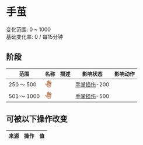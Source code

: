 # 手茧  
变化范围: 0 ~ 1000  
基础变化率: 0 / 每15分钟  
## 阶段  
范围  |  名称  |  描述  |  影响状态  |  影响动作  
----  |  ----  |  ----  |  ----  |  ----  
250 ～ 500  |  <img decoding="async" src="Sprite/Hand.png" style="width:20px;">  |    |  [手掌损伤](HandDamage.md)-200  |    
501 ～ 1000  |  <img decoding="async" src="Sprite/Hand.png" style="width:20px;">  |    |  [手掌损伤](HandDamage.md)-500  |    
## 可被以下操作改变  
来源  |  操作  |  值  
----  |  ----  |  ----  
